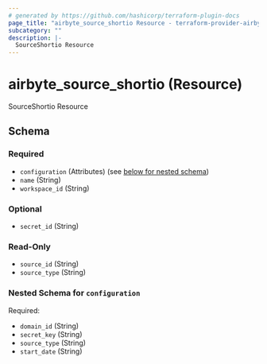 ```yaml
---
# generated by https://github.com/hashicorp/terraform-plugin-docs
page_title: "airbyte_source_shortio Resource - terraform-provider-airbyte-new"
subcategory: ""
description: |-
  SourceShortio Resource
---
```


# airbyte_source_shortio (Resource)

SourceShortio Resource



<!-- schema generated by tfplugindocs -->
## Schema

### Required

- `configuration` (Attributes) (see [below for nested schema](#nestedatt--configuration))
- `name` (String)
- `workspace_id` (String)

### Optional

- `secret_id` (String)

### Read-Only

- `source_id` (String)
- `source_type` (String)

<a id="nestedatt--configuration"></a>
### Nested Schema for `configuration`

Required:

- `domain_id` (String)
- `secret_key` (String)
- `source_type` (String)
- `start_date` (String)


